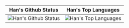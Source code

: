 
<!-- <img align="right" src="https://github-readme-stats.vercel.app/api/top-langs/?username=yang-han&layout=compact" />
<img src="https://github-readme-stats.vercel.app/api?username=yang-han&show_icons=true&theme=default&custom_title=Han%27s%20Github%20Status" /> -->

 Han's Github Status             |  Han's Top Languages 
--|--
![Han's Github Status](https://github-readme-stats.vercel.app/api?username=yang-han&show_icons=true&theme=default&hide_title=true&hide=issues)  |  ![Han's Top Languages](https://github-readme-stats.vercel.app/api/top-langs/?username=yang-han&layout=compact&theme=default&hide_title=true)

<!-- 
![Han's Github Status](https://github-readme-stats.vercel.app/api?username=yang-han&show_icons=true&theme=default&custom_title=Han%27s%20Github%20Status)

![Han's Top Languages](https://github-readme-stats.vercel.app/api/top-langs/?username=yang-han&layout=compact&theme=default)
 -->
 
 
 
<!--
**yang-han/yang-han** is a ✨ _special_ ✨ repository because its `README.md` (this file) appears on your GitHub profile.
Here are some ideas to get you started:

- 🔭 I’m currently working on ...
- 🌱 I’m currently learning ...
- 👯 I’m looking to collaborate on ...
- 🤔 I’m looking for help with ...
- 💬 Ask me about ...
- 📫 How to reach me: ...
- 😄 Pronouns: ...
- ⚡ Fun fact: ...
-->

